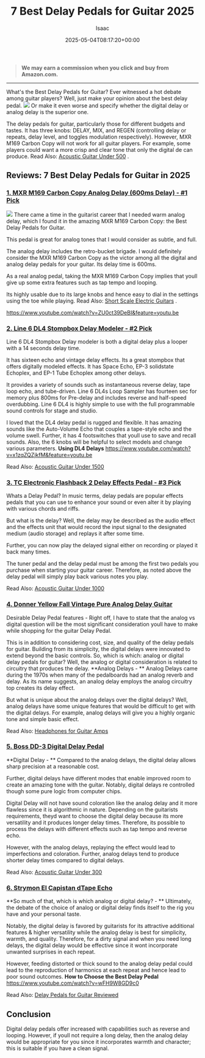 ﻿---
author: Isaac
layout: post
title: 7 Best Delay Pedals for Guitar 2025
date: '2025-05-04T08:17:20+00:00'
categories:
- Guitar
tags: []
slug: /best-delay-pedals-for-guitar/
lastmod: 2025-05-07T12:21:23+03:00
---
> **We may earn a commission when you click and buy from Amazon.com.**
>

---
What's the Best Delay Pedals for Guitar? Ever witnessed a hot debate among guitar players? Well, just make your opinion about the best delay pedal.
![](/assets/img/img/)
Or make it even worse and specify whether the digital delay or analog delay is the superior one.

The delay pedals for guitar, particularly those for different budgets and tastes. It has three knobs: DELAY,
MIX, and REGEN (controlling delay or repeats, delay level, and toggles modulation respectively).
However, MXR M169 Carbon Copy will not work for all guitar players. For example, some players could want a more crisp and clear tone that only the digital de can produce. Read Also:
[Acoustic Guitar Under 500](https://pestpolicy.com/best-acoustic-guitar-under-500/)
.
## Reviews: 7 Best Delay Pedals for Guitar in 2025
### [1. MXR M169 Carbon Copy Analog Delay (600ms Delay) - #1 Pick](https://www.amazon.com/dp/B0016ZZKJO/?tag=p-policy-20)
![](/assets/img/e/ir)
There came a time in the guitarist career that I needed warm analog delay, which I found it in the amazing MXR M169 Carbon Copy: the Best Delay Pedals for Guitar.

This pedal is great for analog tones that I would consider as subtle, and full.

The analog delay includes the retro-bucket brigade. I would definitely consider the MXR M169 Carbon Copy as the victor among all the digital and analog delay pedals for your guitar. Its delay time is 600ms.

As a real analog pedal, taking the MXR M169 Carbon Copy implies that youll give up some extra features such as tap tempo and looping.

Its highly usable due to its large knobs and hence easy to dial in the settings using the toe while playing. Read Also:
[Short Scale Electric Guitars](https://pestpolicy.com/best-short-scale-electric-guitars/)
.

https://www.youtube.com/watch?v=ZU0ct39DeBI&feature=youtu.be
### [2. Line 6 DL4 Stompbox Delay Modeler - #2 Pick](https://www.amazon.com/dp/B0002CZVKK/?tag=p-policy-20)
Line 6 DL4 Stompbox Delay modeler is both a digital delay plus a looper with a 14 seconds delay time.

It has sixteen echo and vintage delay effects. Its a great stompbox that offers digitally modeled effects. It has Space Echo, EP-3 solidstate Echoplex, and EP-1 Tube Echoplex among other delays.

It provides a variety of sounds such as instantaneous reverse delay, tape loop echo, and tube-driven. Line 6 DL4s Loop Sampler has fourteen sec for memory plus 800ms for Pre-delay and includes reverse and half-speed overdubbing. Line 6 DL4 is highly simple to use with the full programmable sound controls for stage and studio.

I loved that the DL4 delay pedal is rugged and flexible. It has amazing sounds like the Auto-Volume Echo that couples a tape-style echo and the volume swell. Further, it has 4 footswitches that youll use to save and recall sounds. Also, the 6 knobs will be helpful to select models and change various parameters.
**Using DL4 Delays**
https://www.youtube.com/watch?v=x1zqZQZjkfM&feature=youtu.be

Read Also:
[Acoustic Guitar Under 1500](https://pestpolicy.com/best-acoustic-guitar-under-1500/)
### [3. TC Electronic Flashback 2 Delay Effects Pedal - #3 Pick](https://www.amazon.com/dp/B06Y42MJ4N/?tag=p-policy-20)
Whats a Delay Pedal? In music terms, delay pedals are popular effects pedals that you can use to enhance your sound or even alter it by playing with various chords and riffs.

But what is the delay? Well, the delay may be described as the audio effect and the effects unit that would record the input signal to the designated medium (audio storage) and replays it after some time.

Further, you can now play the delayed signal either on recording or played it back many times.

The tuner pedal and the delay pedal must be among the first two pedals you purchase when starting your guitar career. Therefore, as noted above the delay pedal will simply play back various notes you play.

Read Also:
[Acoustic Guitar Under 1000](https://pestpolicy.com/best-acoustic-guitar-under-1000/)
### [4. Donner Yellow Fall Vintage Pure Analog Delay Guitar](https://www.amazon.com/dp/B00GRRN2RI/?tag=p-policy-20)
Desirable Delay Pedal features - Right off, I have to state that the analog vs digital question will be the most significant consideration youll have to make while shopping for the guitar Delay Pedal.

This is in addition to considering cost, size, and quality of the delay pedals for guitar. Building from its simplicity, the digital delays were innovated to extend beyond the basic controls.
So, which is which: analog or digital delay pedals for guitar? Well, the analog or digital consideration is related to circuitry that produces the delay.
**Analog Delays - **
Analog Delays came during the 1970s when many of the pedalboards had an analog reverb and delay. As its name suggests, an analog delay employs the analog circuitry top creates its delay effect.

But what is unique about the analog delays over the digital delays? Well, analog delays have some unique features that would be difficult to get with the digital delays. For example, analog delays will give you a highly organic tone and simple basic effect.

Read Also:
[Headphones for Guitar Amps](https://pestpolicy.com/best-headphones-for-guitar-amps/)
### [5. Boss DD-3 Digital Delay Pedal](https://www.amazon.com/dp/B000EMPR1G/?tag=p-policy-20)
**Digital Delay - **
Compared to the analog delays, the digital delay allows sharp precision at a reasonable cost.

Further, digital delays have different modes that enable improved room to create an amazing tone with the guitar. Notably, digital delays re controlled though some pure logic from computer chips.

Digital Delay will not have sound coloration like the analog delay and it more flawless since it is algorithmic in nature. Depending on the guitarists requirements, theyd want to choose the digital delay because its more versatility and it produces longer delay times. Therefore, its possible to process the delays with different effects such as tap tempo and reverse echo.

However, with the analog delays, replaying the effect would lead to imperfections and coloration. Further, analog delays tend to produce shorter delay times compared to digital delays.

Read Also:
[Acoustic Guitar Under 300](https://pestpolicy.com/best-acoustic-guitar-under-300/)
### [6. Strymon El Capistan dTape Echo](https://www.amazon.com/dp/B0040CDQVO/?tag=p-policy-20)
**So much of that, which is which analog or digital delay? - **
Ultimately, the debate of the choice of analog or digital delay finds itself to the rig you have and your personal taste.

Notably, the digital delay is favored by guitarists for its
attractive additional features & higher versatility while the analog delay is best for simplicity, warmth, and quality.
Therefore, for a dirty signal and when you need long delays, the digital delay would be effective since it wont incorporate unwanted surprises in each repeat.

However, feeding distorted or thick sound to the analog delay pedal could lead to the reproduction of harmonics at each repeat and hence lead to poor sound outcomes.
**How to Choose the Best Delay Pedal**
https://www.youtube.com/watch?v=wFH9W8GD9c0

Read Also:
[Delay Pedals for Guitar Reviewed](https://pestpolicy.com/best-delay-pedals-for-guitar/)
## Conclusion
Digital delay pedals offer increased with capabilities such as reverse and looping. However, if youll not require a long delay, then the analog delay would be appropriate for you since it incorporates warmth and character; this is suitable if you have a clean signal.